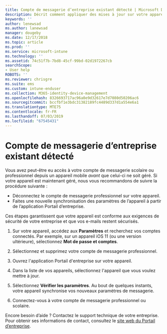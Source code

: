 ```yaml
---
title: Compte de messagerie d’entreprise existant détecté | Microsoft Docs
description: Décrit comment appliquer des mises à jour sur votre appareil pour vous permettre d’accéder de nouveau à votre messagerie professionnelle ou scolaire.
keywords: ''
author: lenewsad
ms.author: lanewsad
manager: dougeby
ms.date: 12/17/2018
ms.topic: article
ms.prod: ''
ms.service: microsoft-intune
ms.technology: ''
ms.assetid: 74c51f7b-7bd8-45cf-99bd-02d1972267cb
searchScope:
- User help
ROBOTS: ''
ms.reviewer: chrisgre
ms.suite: ems
ms.custom: intune-enduser
ms.collection: M365-identity-device-management
ms.openlocfilehash: 8326693717ac96a0e9d32617e7d7080d50206ac6
ms.sourcegitcommit: bccfbf1e3bdc31382189fc4489d337d1a554e6a1
ms.translationtype: MTE75
ms.contentlocale: fr-FR
ms.lasthandoff: 07/03/2019
ms.locfileid: "67545431"
---
```

# <a name="an-existing-company-email-account-was-found"></a>Compte de messagerie d’entreprise existant détecté

Vous avez peut-être eu accès à votre compte de messagerie scolaire ou professionnel depuis un appareil mobile *avant* que celui-ci ne soit géré. Si votre appareil est maintenant géré, nous vous recommandons de suivre la procédure suivante :

* Déconnectez le compte de messagerie professionnel sur votre appareil.
* Faites une nouvelle synchronisation des paramètres de l’appareil à partir de l’application Portail d’entreprise.  

Ces étapes garantissent que votre appareil est conforme aux exigences de sécurité de votre entreprise et que vos e-mails restent sécurisés.

1. Sur votre appareil, accédez aux **Paramètres** et recherchez vos comptes connectés. Par exemple, sur un appareil iOS 11 (ou une version ultérieure), sélectionnez **Mot de passe et comptes**.
 
2. Sélectionnez et supprimez votre compte de messagerie professionnel.

3. Ouvrez l'application Portail d'entreprise sur votre appareil.  

4. Dans la liste de vos appareils, sélectionnez l'appareil que vous voulez mettre à jour.

5. Sélectionnez **Vérifier les paramètres**. Au bout de quelques instants, votre appareil synchronise vos nouveaux paramètres de messagerie.

6. Connectez-vous à votre compte de messagerie professionnel ou scolaire.

Encore besoin d’aide ? Contactez le support technique de votre entreprise. Pour obtenir ses informations de contact, consultez le [site web du Portail d’entreprise](https://go.microsoft.com/fwlink/?linkid=2010980).
